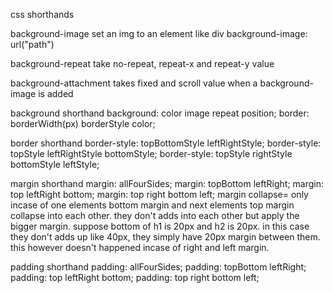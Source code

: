 css shorthands

background-image set an img to an element like div
background-image: url("path")

background-repeat take no-repeat, repeat-x and repeat-y value

background-attachment takes fixed and scroll value when a background-image is added


background shorthand
background: color image repeat position;
border: borderWidth(px) borderStyle color;


border shorthand
border-style: topBottomStyle leftRightStyle;
border-style: topStyle leftRightStyle bottomStyle;
border-style: topStyle rightStyle bottomStyle leftStyle;





margin shorthand
margin: allFourSides;
margin: topBottom leftRight;
margin: top leftRight bottom;
margin: top right bottom left;
margin collapse= only incase of one elements bottom margin and next elements top margin collapse into each other. they don't adds into each other but apply the bigger margin. suppose bottom of h1 is 20px and h2 is 20px. in this case they don't adds up like 40px, they simply have 20px margin between them. this however doesn't happened incase of right and left margin.




padding shorthand
padding: allFourSides;
padding: topBottom leftRight;
padding: top leftRight bottom;
padding: top right bottom left;

